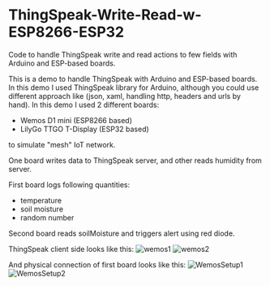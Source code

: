 # ThingSpeak-Write-Read-w-ESP8266-ESP32
Code to handle ThingSpeak write and read actions to few fields with Arduino and ESP-based boards.

This is a demo to handle ThingSpeak with Arduino and ESP-based boards. In this demo I used ThingSpeak library for Arduino, although you could use different approach
like (json, xaml, handling http, headers and urls by hand). In this demo I used 2 different boards:
- Wemos D1 mini (ESP8266 based)
- LilyGo TTGO T-Display (ESP32 based)

to simulate "mesh" IoT network.

One board writes data to ThingSpeak server, and other reads humidity from server.

First board logs following quantities:
- temperature
- soil moisture
- random number

Second board reads soilMoisture and triggers alert using red diode.

ThingSpeak client side looks like this:
![wemos1](https://user-images.githubusercontent.com/56636763/123918423-284d5800-d984-11eb-9353-187894001b06.PNG)
![wemos2](https://user-images.githubusercontent.com/56636763/123918443-2c797580-d984-11eb-8617-c523df7bbbf3.PNG)

And physical connection of first board looks like this:
![WemosSetup1](https://user-images.githubusercontent.com/56636763/123918484-369b7400-d984-11eb-8f00-eca024af138a.jpg)
![WemosSetup2](https://user-images.githubusercontent.com/56636763/123918466-31d6c000-d984-11eb-8d96-5fc92a402054.jpg)
